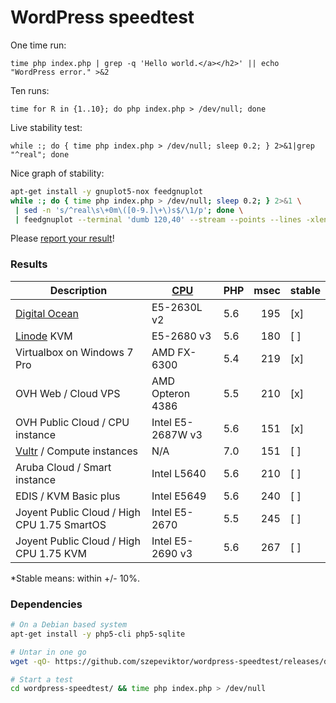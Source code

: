 # WordPress speedtest

One time run:

`time php index.php | grep -q 'Hello world.</a></h2>' || echo "WordPress error." >&2`

Ten runs:

`time for R in {1..10}; do php index.php > /dev/null; done`

Live stability test:

`while :; do { time php index.php > /dev/null; sleep 0.2; } 2>&1|grep "^real"; done`

Nice graph of stability:

```bash
apt-get install -y gnuplot5-nox feedgnuplot
while :; do { time php index.php > /dev/null; sleep 0.2; } 2>&1 \
 | sed -n 's/^real\s\+0m\([0-9.]\+\)s$/\1/p'; done \
 | feedgnuplot --terminal 'dumb 120,40' --stream --points --lines -xlen 30 --set "xtics 10"
```

Please [report your result](https://github.com/szepeviktor/wordpress-speedtest/issues/new)!

### Results

| Description                           | [CPU](https://www.cpubenchmark.net/singleThread.html) | PHP | msec   | stable |
| ------------------------------------- | ------------------| --- | ------:| ------ |
| [Digital Ocean](https://www.digitalocean.com/?refcode=1f29354cd6ab) | E5-2630L v2 | 5.6 | 195 | [x] |
| [Linode](https://www.linode.com/?r=66de78b7ac99f79ec3a8e89a60c6c825dd107df1) KVM | E5-2680 v3 | 5.6 | 180 | [ ] |
| Virtualbox on Windows 7 Pro           | AMD FX-6300       | 5.4 |    219 | [x]    |
| OVH Web / Cloud VPS                   | AMD Opteron 4386  | 5.5 |    210 | [x]    |
| OVH Public Cloud / CPU instance       | Intel E5-2687W v3 | 5.6 |    151 | [x]    |
| [Vultr](http://www.vultr.com/?ref=6815796) / Compute instances | N/A | 7.0 | 151 | [ ] |
| Aruba Cloud / Smart instance          | Intel L5640       | 5.6 |    210 | [ ]    |
| EDIS / KVM Basic plus                 | Intel E5649       | 5.6 |    240 | [ ]    |
| Joyent Public Cloud / High CPU 1.75 SmartOS | Intel E5-2670        | 5.5 |    245 | [ ]    |
| Joyent Public Cloud / High CPU 1.75 KVM | Intel E5-2690 v3     | 5.6 |    267 | [ ]    |


*Stable means: within +/- 10%.

### Dependencies

```bash
# On a Debian based system
apt-get install -y php5-cli php5-sqlite

# Untar in one go
wget -qO- https://github.com/szepeviktor/wordpress-speedtest/releases/download/v0.1.0/wordpress-speedtest.tar.gz|tar xzv

# Start a test
cd wordpress-speedtest/ && time php index.php > /dev/null
```
